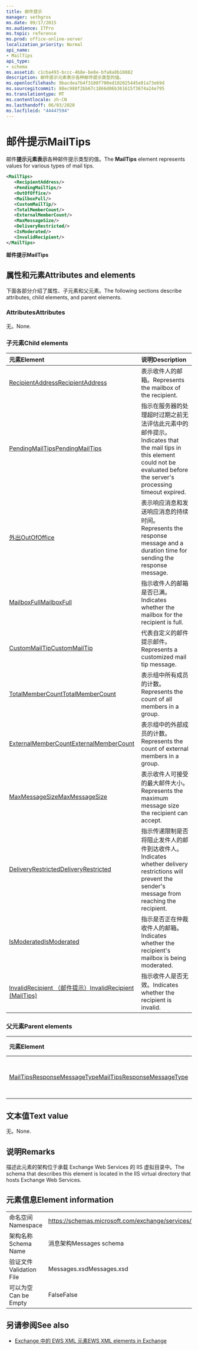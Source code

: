 ```yaml
---
title: 邮件提示
manager: sethgros
ms.date: 09/17/2015
ms.audience: ITPro
ms.topic: reference
ms.prod: office-online-server
localization_priority: Normal
api_name:
- MailTips
api_type:
- schema
ms.assetid: c1cba493-bccc-4b8e-be8e-bfa8a8b10882
description: 邮件提示元素表示各种邮件提示类型的值。
ms.openlocfilehash: 9bacdea7b4f3108f700ed102025445e01a73e69d
ms.sourcegitcommit: 88ec988f2bb67c1866d06b361615f3674a24e795
ms.translationtype: MT
ms.contentlocale: zh-CN
ms.lasthandoff: 06/03/2020
ms.locfileid: "44447594"
---
```

# <a name="mailtips"></a><span data-ttu-id="247e4-103">邮件提示</span><span class="sxs-lookup"><span data-stu-id="247e4-103">MailTips</span></span>

<span data-ttu-id="247e4-104">邮件**提示元素表示**各种邮件提示类型的值。</span><span class="sxs-lookup"><span data-stu-id="247e4-104">The **MailTips** element represents values for various types of mail tips.</span></span> 
  
```XML
<MailTips>
   <RecipientAddress/>
   <PendingMailTips/>
   <OutOfOffice/>
   <MailboxFull/>
   <CustomMailTip/>
   <TotalMemberCount/>
   <ExternalMemberCount/>
   <MaxMessageSize/>
   <DeliveryRestricted/>
   <IsModerated/>
   <InvalidRecipient/>
</MailTips>
```

 <span data-ttu-id="247e4-105">**邮件提示**</span><span class="sxs-lookup"><span data-stu-id="247e4-105">**MailTips**</span></span>
## <a name="attributes-and-elements"></a><span data-ttu-id="247e4-106">属性和元素</span><span class="sxs-lookup"><span data-stu-id="247e4-106">Attributes and elements</span></span>

<span data-ttu-id="247e4-107">下面各部分介绍了属性、子元素和父元素。</span><span class="sxs-lookup"><span data-stu-id="247e4-107">The following sections describe attributes, child elements, and parent elements.</span></span>
  
### <a name="attributes"></a><span data-ttu-id="247e4-108">Attributes</span><span class="sxs-lookup"><span data-stu-id="247e4-108">Attributes</span></span>

<span data-ttu-id="247e4-109">无。</span><span class="sxs-lookup"><span data-stu-id="247e4-109">None.</span></span>
  
### <a name="child-elements"></a><span data-ttu-id="247e4-110">子元素</span><span class="sxs-lookup"><span data-stu-id="247e4-110">Child elements</span></span>

|<span data-ttu-id="247e4-111">**元素**</span><span class="sxs-lookup"><span data-stu-id="247e4-111">**Element**</span></span>|<span data-ttu-id="247e4-112">**说明**</span><span class="sxs-lookup"><span data-stu-id="247e4-112">**Description**</span></span>|
|:-----|:-----|
|[<span data-ttu-id="247e4-113">RecipientAddress</span><span class="sxs-lookup"><span data-stu-id="247e4-113">RecipientAddress</span></span>](recipientaddress.md) <br/> |<span data-ttu-id="247e4-114">表示收件人的邮箱。</span><span class="sxs-lookup"><span data-stu-id="247e4-114">Represents the mailbox of the recipient.</span></span>  <br/> |
|[<span data-ttu-id="247e4-115">PendingMailTips</span><span class="sxs-lookup"><span data-stu-id="247e4-115">PendingMailTips</span></span>](pendingmailtips.md) <br/> |<span data-ttu-id="247e4-116">指示在服务器的处理超时过期之前无法评估此元素中的邮件提示。</span><span class="sxs-lookup"><span data-stu-id="247e4-116">Indicates that the mail tips in this element could not be evaluated before the server's processing timeout expired.</span></span>  <br/> |
|[<span data-ttu-id="247e4-117">外出</span><span class="sxs-lookup"><span data-stu-id="247e4-117">OutOfOffice</span></span>](outofoffice.md) <br/> |<span data-ttu-id="247e4-118">表示响应消息和发送响应消息的持续时间。</span><span class="sxs-lookup"><span data-stu-id="247e4-118">Represents the response message and a duration time for sending the response message.</span></span>  <br/> |
|[<span data-ttu-id="247e4-119">MailboxFull</span><span class="sxs-lookup"><span data-stu-id="247e4-119">MailboxFull</span></span>](mailboxfull.md) <br/> |<span data-ttu-id="247e4-120">指示收件人的邮箱是否已满。</span><span class="sxs-lookup"><span data-stu-id="247e4-120">Indicates whether the mailbox for the recipient is full.</span></span>  <br/> |
|[<span data-ttu-id="247e4-121">CustomMailTip</span><span class="sxs-lookup"><span data-stu-id="247e4-121">CustomMailTip</span></span>](custommailtip.md) <br/> |<span data-ttu-id="247e4-122">代表自定义的邮件提示邮件。</span><span class="sxs-lookup"><span data-stu-id="247e4-122">Represents a customized mail tip message.</span></span>  <br/> |
|[<span data-ttu-id="247e4-123">TotalMemberCount</span><span class="sxs-lookup"><span data-stu-id="247e4-123">TotalMemberCount</span></span>](totalmembercount.md) <br/> |<span data-ttu-id="247e4-124">表示组中所有成员的计数。</span><span class="sxs-lookup"><span data-stu-id="247e4-124">Represents the count of all members in a group.</span></span>  <br/> |
|[<span data-ttu-id="247e4-125">ExternalMemberCount</span><span class="sxs-lookup"><span data-stu-id="247e4-125">ExternalMemberCount</span></span>](externalmembercount.md) <br/> |<span data-ttu-id="247e4-126">表示组中的外部成员的计数。</span><span class="sxs-lookup"><span data-stu-id="247e4-126">Represents the count of external members in a group.</span></span>  <br/> |
|[<span data-ttu-id="247e4-127">MaxMessageSize</span><span class="sxs-lookup"><span data-stu-id="247e4-127">MaxMessageSize</span></span>](maxmessagesize.md) <br/> |<span data-ttu-id="247e4-128">表示收件人可接受的最大邮件大小。</span><span class="sxs-lookup"><span data-stu-id="247e4-128">Represents the maximum message size the recipient can accept.</span></span>  <br/> |
|[<span data-ttu-id="247e4-129">DeliveryRestricted</span><span class="sxs-lookup"><span data-stu-id="247e4-129">DeliveryRestricted</span></span>](deliveryrestricted.md) <br/> |<span data-ttu-id="247e4-130">指示传递限制是否将阻止发件人的邮件到达收件人。</span><span class="sxs-lookup"><span data-stu-id="247e4-130">Indicates whether delivery restrictions will prevent the sender's message from reaching the recipient.</span></span>  <br/> |
|[<span data-ttu-id="247e4-131">IsModerated</span><span class="sxs-lookup"><span data-stu-id="247e4-131">IsModerated</span></span>](ismoderated.md) <br/> |<span data-ttu-id="247e4-132">指示是否正在仲裁收件人的邮箱。</span><span class="sxs-lookup"><span data-stu-id="247e4-132">Indicates whether the recipient's mailbox is being moderated.</span></span>  <br/> |
|[<span data-ttu-id="247e4-133">InvalidRecipient （邮件提示）</span><span class="sxs-lookup"><span data-stu-id="247e4-133">InvalidRecipient (MailTips)</span></span>](invalidrecipient-mailtips.md) <br/> |<span data-ttu-id="247e4-134">指示收件人是否无效。</span><span class="sxs-lookup"><span data-stu-id="247e4-134">Indicates whether the recipient is invalid.</span></span>  <br/> |
   
### <a name="parent-elements"></a><span data-ttu-id="247e4-135">父元素</span><span class="sxs-lookup"><span data-stu-id="247e4-135">Parent elements</span></span>

|<span data-ttu-id="247e4-136">**元素**</span><span class="sxs-lookup"><span data-stu-id="247e4-136">**Element**</span></span>|<span data-ttu-id="247e4-137">**说明**</span><span class="sxs-lookup"><span data-stu-id="247e4-137">**Description**</span></span>|
|:-----|:-----|
|[<span data-ttu-id="247e4-138">MailTipsResponseMessageType</span><span class="sxs-lookup"><span data-stu-id="247e4-138">MailTipsResponseMessageType</span></span>](mailtipsresponsemessagetype.md) <br/> |<span data-ttu-id="247e4-139">代表 "邮件提示设置"。</span><span class="sxs-lookup"><span data-stu-id="247e4-139">Represents mail tips settings.</span></span>  <br/> |
   
## <a name="text-value"></a><span data-ttu-id="247e4-140">文本值</span><span class="sxs-lookup"><span data-stu-id="247e4-140">Text value</span></span>

<span data-ttu-id="247e4-141">无。</span><span class="sxs-lookup"><span data-stu-id="247e4-141">None.</span></span>
  
## <a name="remarks"></a><span data-ttu-id="247e4-142">说明</span><span class="sxs-lookup"><span data-stu-id="247e4-142">Remarks</span></span>

<span data-ttu-id="247e4-143">描述此元素的架构位于承载 Exchange Web Services 的 IIS 虚拟目录中。</span><span class="sxs-lookup"><span data-stu-id="247e4-143">The schema that describes this element is located in the IIS virtual directory that hosts Exchange Web Services.</span></span>
  
## <a name="element-information"></a><span data-ttu-id="247e4-144">元素信息</span><span class="sxs-lookup"><span data-stu-id="247e4-144">Element information</span></span>

|||
|:-----|:-----|
|<span data-ttu-id="247e4-145">命名空间</span><span class="sxs-lookup"><span data-stu-id="247e4-145">Namespace</span></span>  <br/> |https://schemas.microsoft.com/exchange/services/2006/messages  <br/> |
|<span data-ttu-id="247e4-146">架构名称</span><span class="sxs-lookup"><span data-stu-id="247e4-146">Schema Name</span></span>  <br/> |<span data-ttu-id="247e4-147">消息架构</span><span class="sxs-lookup"><span data-stu-id="247e4-147">Messages schema</span></span>  <br/> |
|<span data-ttu-id="247e4-148">验证文件</span><span class="sxs-lookup"><span data-stu-id="247e4-148">Validation File</span></span>  <br/> |<span data-ttu-id="247e4-149">Messages.xsd</span><span class="sxs-lookup"><span data-stu-id="247e4-149">Messages.xsd</span></span>  <br/> |
|<span data-ttu-id="247e4-150">可以为空</span><span class="sxs-lookup"><span data-stu-id="247e4-150">Can be Empty</span></span>  <br/> |<span data-ttu-id="247e4-151">False</span><span class="sxs-lookup"><span data-stu-id="247e4-151">False</span></span>  <br/> |
   
## <a name="see-also"></a><span data-ttu-id="247e4-152">另请参阅</span><span class="sxs-lookup"><span data-stu-id="247e4-152">See also</span></span>



- [<span data-ttu-id="247e4-153">Exchange 中的 EWS XML 元素</span><span class="sxs-lookup"><span data-stu-id="247e4-153">EWS XML elements in Exchange</span></span>](ews-xml-elements-in-exchange.md)

